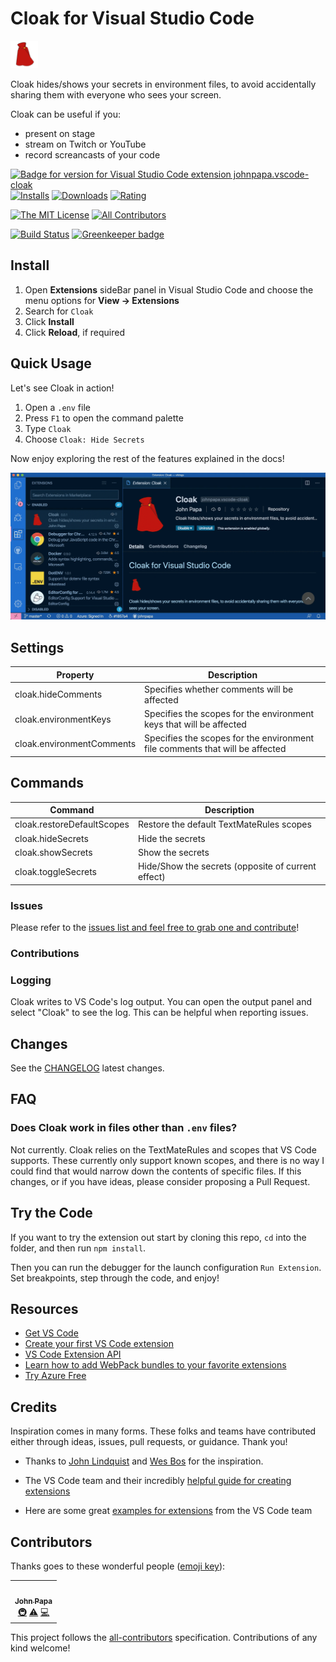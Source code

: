 # Cloak for Visual Studio Code

![Cloak Icon](./resources/cloak-small.png 'Cloak')

Cloak hides/shows your secrets in environment files, to avoid accidentally sharing them with everyone who sees your screen.

Cloak can be useful if you:

- present on stage
- stream on Twitch or YouTube
- record screancasts of your code

[![Badge for version for Visual Studio Code extension johnpapa.vscode-cloak](https://vsmarketplacebadge.apphb.com/version/johnpapa.vscode-cloak.svg?color=blue&style=?style=for-the-badge&logo=visual-studio-code)](https://marketplace.visualstudio.com/items?itemName=johnpapa.vscode-cloak&wt.mc_id=cloak-github-jopapa)
[![Installs](https://vsmarketplacebadge.apphb.com/installs-short/johnpapa.vscode-cloak.svg?color=blue&style=flat-square)](https://marketplace.visualstudio.com/items?itemName=johnpapa.vscode-cloak&wt.mc_id=cloak-github-jopapa)
[![Downloads](https://vsmarketplacebadge.apphb.com/downloads-short/johnpapa.vscode-cloak.svg?color=blue&style=flat-square)](https://marketplace.visualstudio.com/items?itemName=johnpapa.vscode-cloak&wt.mc_id=cloak-github-jopapa)
[![Rating](https://vsmarketplacebadge.apphb.com/rating/johnpapa.vscode-cloak.svg?color=blue&style=flat-square)](https://marketplace.visualstudio.com/items?itemName=johnpapa.vscode-cloak&wt.mc_id=cloak-github-jopapa)

[![The MIT License](https://img.shields.io/badge/license-MIT-orange.svg?color=blue&style=flat-square)](http://opensource.org/licenses/MIT)
[![All Contributors](https://img.shields.io/badge/all_contributors-15-blue.svg?style=flat-square)](#contributors)

[![Build Status](https://johnpapa.visualstudio.com/vscode-cloak/_apis/build/status/VS%20Code%Cloak%20Extension?branchName=master)](https://johnpapa.visualstudio.com/vscode-cloak/_build/latest?definitionId=3&branchName=master)
[![Greenkeeper badge](https://badges.greenkeeper.io/johnpapa/vscode-cloak.svg)](https://greenkeeper.io/)

## Install

1. Open **Extensions** sideBar panel in Visual Studio Code and choose the menu options for **View → Extensions**
1. Search for `Cloak`
1. Click **Install**
1. Click **Reload**, if required

## Quick Usage

Let's see Cloak in action!

1. Open a `.env` file
1. Press `F1` to open the command palette
1. Type `Cloak`
1. Choose `Cloak: Hide Secrets`

Now enjoy exploring the rest of the features explained in the docs!

![Toggling the Secrets to show/hide with Cloak](./resources/cloak-toggle.gif)

## Settings

| Property                  | Description                                                                  |
| ------------------------- | ---------------------------------------------------------------------------- |
| cloak.hideComments        | Specifies whether comments will be affected                                  |
| cloak.environmentKeys     | Specifies the scopes for the environment keys that will be affected          |
| cloak.environmentComments | Specifies the scopes for the environment file comments that will be affected |

## Commands

| Command                    | Description                                        |
| -------------------------- | -------------------------------------------------- |
| cloak.restoreDefaultScopes | Restore the default TextMateRules scopes           |
| cloak.hideSecrets          | Hide the secrets                                   |
| cloak.showSecrets          | Show the secrets                                   |
| cloak.toggleSecrets        | Hide/Show the secrets (opposite of current effect) |

### Issues

Please refer to the [issues list and feel free to grab one and contribute](https://github.com/johnpapa/vscode-cloak/issues)!

### Contributions

### Logging

Cloak writes to VS Code's log output. You can open the output panel and select "Cloak" to see the log. This can be helpful when reporting issues.

## Changes

See the [CHANGELOG](/changelog) latest changes.

## FAQ

### Does Cloak work in files other than `.env` files?

Not currently. Cloak relies on the TextMateRules and scopes that VS Code supports. These currently only support known scopes, and there is no way I could find that would narrow down the contents of specific files. If this changes, or if you have ideas, please consider proposing a Pull Request.

## Try the Code

If you want to try the extension out start by cloning this repo, `cd` into the folder, and then run `npm install`.

Then you can run the debugger for the launch configuration `Run Extension`. Set breakpoints, step through the code, and enjoy!

## Resources

- [Get VS Code](https://code.visualstudio.com/?wt.mc_id=cloak-github-jopapa)
- [Create your first VS Code extension](https://code.visualstudio.com/api/get-started/your-first-extension?wt.mc_id=cloak-github-jopapa)
- [VS Code Extension API](https://code.visualstudio.com/api/references/vscode-api?wt.mc_id=cloak-github-jopapa)
- [Learn how to add WebPack bundles to your favorite extensions](https://code.visualstudio.com/updates/v1_32#_bundling-extensions-with-webpack?wt.mc_id=cloak-github-jopapa)
- [Try Azure Free](https://azure.microsoft.com/free?wt.mc_id=cloak-github-jopapa)

## Credits

Inspiration comes in many forms. These folks and teams have contributed either through ideas, issues, pull requests, or guidance. Thank you!

- Thanks to [John Lindquist](https://twitter.com/johnlindquist) and [Wes Bos](https://twitter.com/wesbos) for the inspiration.

- The VS Code team and their incredibly [helpful guide for creating extensions](https://code.visualstudio.com/api/get-started/your-first-extension?wt.mc_id=cloak-github-jopapa)

- Here are some great [examples for extensions](https://github.com/Microsoft/vscode-extension-samples) from the VS Code team

## Contributors

Thanks goes to these wonderful people ([emoji key](https://allcontributors.org/docs/en/emoji-key)):

<!-- ALL-CONTRIBUTORS-LIST:START - Do not remove or modify this section -->
<!-- prettier-ignore-start -->
<!-- markdownlint-disable -->
<table>
  <tr>
    <td align="center"><a href="http://johnpapa.net"><img src="https://avatars2.githubusercontent.com/u/1202528?v=4" width="100px;" alt=""/><br /><sub><b>John Papa</b></sub></a><br /><a href="#infra-johnpapa" title="Infrastructure (Hosting, Build-Tools, etc)">🚇</a> <a href="https://github.com/johnpapa/vscode-cloak/commits?author=johnpapa" title="Tests">⚠️</a> <a href="https://github.com/johnpapa/vscode-cloak/commits?author=johnpapa" title="Code">💻</a></td>
  </tr>
</table>

<!-- markdownlint-enable -->
<!-- prettier-ignore-end -->

<!-- ALL-CONTRIBUTORS-LIST:END -->

This project follows the [all-contributors](https://github.com/all-contributors/all-contributors) specification. Contributions of any kind welcome!
